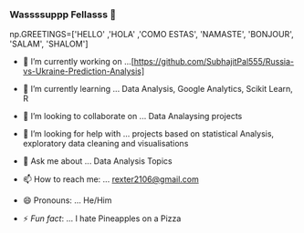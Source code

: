 ### Wassssuppp Fellasss 👋



np.GREETINGS=['HELLO' ,'HOLA' ,'COMO ESTAS', 'NAMASTE', 'BONJOUR', 'SALAM', 'SHALOM'] 


- 🔭 I’m currently working on ...[https://github.com/SubhajitPal555/Russia-vs-Ukraine-Prediction-Analysis]
- 🌱 I’m currently learning ... Data Analysis, Google Analytics, Scikit Learn, R
- 👯 I’m looking to collaborate on ... Data Analaysing projects
- 🤔 I’m looking for help with ... projects based on statistical Analysis, exploratory data cleaning and visualisations

- 💬 Ask me about ... Data Analysis Topics
- 📫 How to reach me: ... rexter2106@gmail.com
- 😄 Pronouns: ... He/Him
- ⚡ _Fun fact_: ... I hate Pineapples on a Pizza

